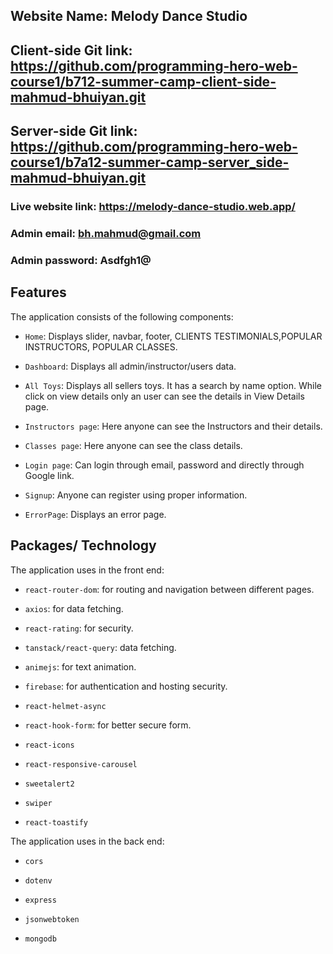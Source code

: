## Website Name: Melody Dance Studio

## Client-side Git link: https://github.com/programming-hero-web-course1/b712-summer-camp-client-side-mahmud-bhuiyan.git

## Server-side Git link: https://github.com/programming-hero-web-course1/b7a12-summer-camp-server_side-mahmud-bhuiyan.git

### Live website link: https://melody-dance-studio.web.app/

### Admin email: bh.mahmud@gmail.com

### Admin password: Asdfgh1@

## Features

The application consists of the following components:

- `Home`: Displays slider, navbar, footer, CLIENTS
  TESTIMONIALS,POPULAR INSTRUCTORS, POPULAR CLASSES.

- `Dashboard`: Displays all admin/instructor/users data.

- `All Toys`: Displays all sellers toys. It has a search by name option. While click on view details only an user can see the details in View Details page.

- `Instructors page`: Here anyone can see the Instructors and their details.

- `Classes page`: Here anyone can see the class details.

- `Login page`: Can login through email, password and directly through Google link.

- `Signup`: Anyone can register using proper information.

- `ErrorPage`: Displays an error page.

## Packages/ Technology

The application uses in the front end:

- `react-router-dom`: for routing and navigation between different pages.

- `axios`: for data fetching.

- `react-rating`: for security.

- `tanstack/react-query`: data fetching.

- `animejs`: for text animation.

- `firebase`: for authentication and hosting security.

- `react-helmet-async`

- `react-hook-form`: for better secure form.

- `react-icons`

- `react-responsive-carousel`

- `sweetalert2`

- `swiper`

- `react-toastify`

The application uses in the back end:

- `cors`

- `dotenv`

- `express`

- `jsonwebtoken`

- `mongodb`

